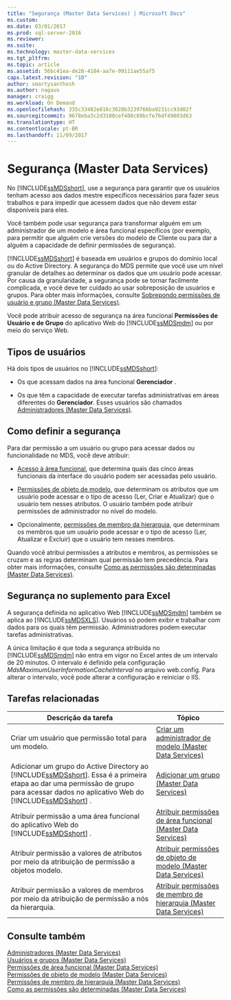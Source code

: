 ```yaml
---
title: "Segurança (Master Data Services) | Microsoft Docs"
ms.custom: 
ms.date: 03/01/2017
ms.prod: sql-server-2016
ms.reviewer: 
ms.suite: 
ms.technology: master-data-services
ms.tgt_pltfrm: 
ms.topic: article
ms.assetid: 56bc41ea-de28-4184-aa7e-99111ae55af5
caps.latest.revision: "10"
author: smartysanthosh
ms.author: nagavo
manager: craigg
ms.workload: On Demand
ms.openlocfilehash: 335c33482e816c3028b3239766ba9231cc93d02f
ms.sourcegitcommit: 9678eba3c2d3100cef408c69bcfe76df49803d63
ms.translationtype: HT
ms.contentlocale: pt-BR
ms.lasthandoff: 11/09/2017
---
```

# <a name="security-master-data-services"></a>Segurança (Master Data Services)
  No [!INCLUDE[ssMDSshort](../includes/ssmdsshort-md.md)], use a segurança para garantir que os usuários tenham acesso aos dados mestre específicos necessários para fazer seus trabalhos e para impedir que acessem dados que não devem estar disponíveis para eles.  
  
 Você também pode usar segurança para transformar alguém em um administrador de um modelo e área funcional específicos (por exemplo, para permitir que alguém crie versões do modelo de Cliente ou para dar a alguém a capacidade de definir permissões de segurança).  
  
 [!INCLUDE[ssMDSshort](../includes/ssmdsshort-md.md)] é baseada em usuários e grupos do domínio local ou do Active Directory. A segurança do MDS permite que você use um nível granular de detalhes ao determinar os dados que um usuário pode acessar. Por causa da granularidade, a segurança pode se tornar facilmente complicada, e você deve ter cuidado ao usar sobreposição de usuários e grupos. Para obter mais informações, consulte [Sobrepondo permissões de usuário e grupo &#40;Master Data Services&#41;](../master-data-services/overlapping-user-and-group-permissions-master-data-services.md).  
  
 Você pode atribuir acesso de segurança na área funcional **Permissões de Usuário e de Grupo** do aplicativo Web do [!INCLUDE[ssMDSmdm](../includes/ssmdsmdm-md.md)] ou por meio do serviço Web.  
  
## <a name="types-of-users"></a>Tipos de usuários  
 Há dois tipos de usuários no [!INCLUDE[ssMDSshort](../includes/ssmdsshort-md.md)]:  
  
-   Os que acessam dados na área funcional **Gerenciador** .  
  
-   Os que têm a capacidade de executar tarefas administrativas em áreas diferentes do **Gerenciador**. Esses usuários são chamados [Administradores &#40;Master Data Services&#41;](../master-data-services/administrators-master-data-services.md).  
  
## <a name="how-to-set-security"></a>Como definir a segurança  
 Para dar permissão a um usuário ou grupo para acessar dados ou funcionalidade no MDS, você deve atribuir:  
  
-   [Acesso à área funcional](../master-data-services/functional-area-permissions-master-data-services.md), que determina quais das cinco áreas funcionais da interface do usuário podem ser acessadas pelo usuário.  
  
-   [Permissões de objeto de modelo](../master-data-services/model-object-permissions-master-data-services.md), que determinam os atributos que um usuário pode acessar e o tipo de acesso (Ler, Criar e Atualizar) que o usuário tem nesses atributos. O usuário também pode atribuir permissões de administrador no nível do modelo.  
  
-   Opcionalmente, [permissões de membro da hierarquia](../master-data-services/hierarchy-member-permissions-master-data-services.md), que determinam os membros que um usuário pode acessar e o tipo de acesso (Ler, Atualizar e Excluir) que o usuário tem nesses membros.  
  
 Quando você atribui permissões a atributos e membros, as permissões se cruzam e as regras determinam qual permissão tem precedência. Para obter mais informações, consulte [Como as permissões são determinadas &#40;Master Data Services&#41;](../master-data-services/how-permissions-are-determined-master-data-services.md).  
  
## <a name="security-in-the-add-in-for-excel"></a>Segurança no suplemento para Excel  
 A segurança definida no aplicativo Web [!INCLUDE[ssMDSmdm](../includes/ssmdsmdm-md.md)] também se aplica ao [!INCLUDE[ssMDSXLS](../includes/ssmdsxls-md.md)]. Usuários só podem exibir e trabalhar com dados para os quais têm permissão. Administradores podem executar tarefas administrativas.  
  
 A única limitação é que toda a segurança atribuída no [!INCLUDE[ssMDSmdm](../includes/ssmdsmdm-md.md)] não entra em vigor no Excel antes de um intervalo de 20 minutos. O intervalo é definido pela configuração *MdsMaximumUserInformationCacheInterval* no arquivo web.config. Para alterar o intervalo, você pode alterar a configuração e reiniciar o IIS.  
  
## <a name="related-tasks"></a>Tarefas relacionadas  
  
|Descrição da tarefa|Tópico|  
|----------------------|-----------|  
|Criar um usuário que permissão total para um modelo.|[Criar um administrador de modelo &#40;Master Data Services&#41;](../master-data-services/create-a-model-administrator-master-data-services.md)|  
|Adicionar um grupo do Active Directory ao [!INCLUDE[ssMDSshort](../includes/ssmdsshort-md.md)]. Essa é a primeira etapa ao dar uma permissão de grupo para acessar dados no aplicativo Web do [!INCLUDE[ssMDSshort](../includes/ssmdsshort-md.md)] .|[Adicionar um grupo &#40;Master Data Services&#41;](../master-data-services/add-a-group-master-data-services.md)|  
|Atribuir permissão a uma área funcional do aplicativo Web do [!INCLUDE[ssMDSshort](../includes/ssmdsshort-md.md)] .|[Atribuir permissões de área funcional &#40;Master Data Services&#41;](../master-data-services/assign-functional-area-permissions-master-data-services.md)|  
|Atribuir permissão a valores de atributos por meio da atribuição de permissão a objetos modelo.|[Atribuir permissões de objeto de modelo &#40;Master Data Services&#41;](../master-data-services/assign-model-object-permissions-master-data-services.md)|  
|Atribuir permissão a valores de membros por meio da atribuição de permissão a nós da hierarquia.|[Atribuir permissões de membro de hierarquia &#40;Master Data Services&#41;](../master-data-services/assign-hierarchy-member-permissions-master-data-services.md)|  
  
## <a name="see-also"></a>Consulte também  
 [Administradores &#40;Master Data Services&#41;](../master-data-services/administrators-master-data-services.md)   
 [Usuários e grupos &#40;Master Data Services&#41;](../master-data-services/users-and-groups-master-data-services.md)   
 [Permissões de área funcional &#40;Master Data Services&#41;](../master-data-services/functional-area-permissions-master-data-services.md)   
 [Permissões de objeto de modelo &#40;Master Data Services&#41;](../master-data-services/model-object-permissions-master-data-services.md)   
 [Permissões de membro de hierarquia &#40;Master Data Services&#41;](../master-data-services/hierarchy-member-permissions-master-data-services.md)   
 [Como as permissões são determinadas &#40;Master Data Services&#41;](../master-data-services/how-permissions-are-determined-master-data-services.md)  
  
  
